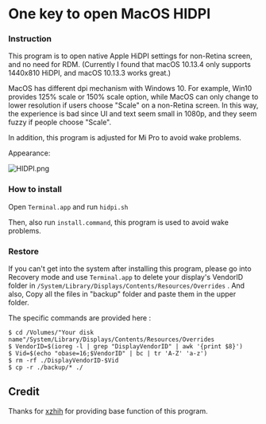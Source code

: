 # One key to open MacOS HIDPI

### Instruction

This program is to open native Apple HiDPI settings for non-Retina screen, and no need for RDM. (Currently I found that macOS 10.13.4 only supports 1440x810 HiDPI, and macOS 10.13.3 works great.)

MacOS has different dpi mechanism with Windows 10. For example, Win10 provides 125% scale or 150% scale option, while MacOS can only change to lower resolution if users choose "Scale" on a non-Retina screen. In this way, the experience is bad since UI and text seem small in 1080p, and they seem fuzzy if people choose "Scale".

In addition, this program is adjusted for Mi Pro to avoid wake problems.

Appearance:

![HIDPI.png](https://i.loli.net/2018/05/27/5b09ff7b4745c.jpg)

### How to install

Open `Terminal.app` and run `hidpi.sh`

Then, also run `install.command`, this program is used to avoid wake problems.

### Restore

If you can't get into the system after installing this program, please go into Recovery mode and use `Terminal.app` to delete your display's VendorID folder in  `/System/Library/Displays/Contents/Resources/Overrides` . And also, Copy all the files in "backup" folder and paste them in the upper folder.

The specific commands are provided here :
```
$ cd /Volumes/"Your disk name"/System/Library/Displays/Contents/Resources/Overrides
$ VendorID=$(ioreg -l | grep "DisplayVendorID" | awk '{print $8}')
$ Vid=$(echo "obase=16;$VendorID" | bc | tr 'A-Z' 'a-z')
$ rm -rf ./DisplayVendorID-$Vid
$ cp -r ./backup/* ./
```

## Credit

Thanks for [xzhih](https://github.com/xzhih) for providing base function of this program.
